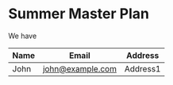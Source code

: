 # Summer Master Plan
We have 

|Name|Email|Address|     
|----|-----|-------|      
|John|john@example.com|Address1|
